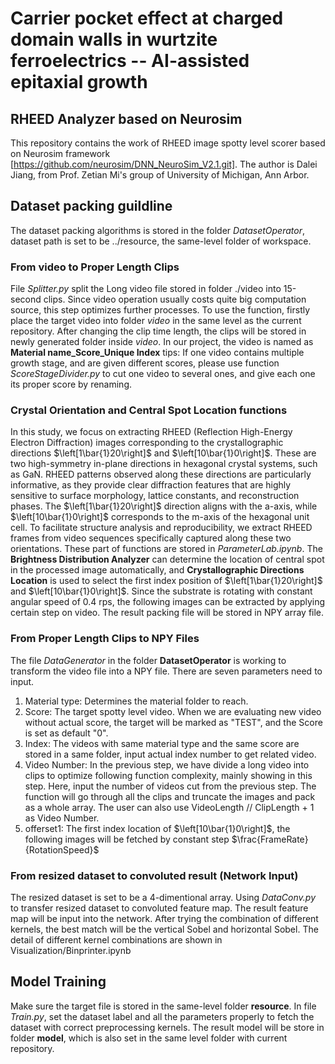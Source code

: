 # Carrier pocket effect at charged domain walls in wurtzite ferroelectrics -- AI-assisted epitaxial growth
## RHEED Analyzer based on Neurosim

This repository contains the work of RHEED image spotty level scorer based on Neurosim framework [https://github.com/neurosim/DNN_NeuroSim_V2.1.git]. The author is Dalei Jiang, from Prof. Zetian Mi's group of University of Michigan, Ann Arbor.
## Dataset packing guildline
The dataset packing algorithms is stored in the folder *DatasetOperator*, dataset path is set to be ../resource, the same-level folder of workspace.

### From **video** to **Proper Length Clips**
File *Splitter.py* split the Long video file stored in folder ./video into 15-second clips. Since video operation usually costs quite big computation source, this step optimizes further processes. To use the function, firstly place the target video into folder *video* in the same level as the current repository. After changing the clip time length, the clips will be stored in newly generated folder inside *video*. In our project, the video is named as **Material name_Score_Unique Index**
tips: If one video contains multiple growth stage, and are given different scores, please use function *ScoreStageDivider.py* to cut one video to several ones, and give each one its proper score by renaming.

### Crystal Orientation and Central Spot Location functions
In this study, we focus on extracting RHEED (Reflection High-Energy Electron Diffraction) images corresponding to the crystallographic directions $\left[1\bar{1}20\right]$ and $\left[10\bar{1}0\right]$. These are two high-symmetry in-plane directions in hexagonal crystal systems, such as GaN. RHEED patterns observed along these directions are particularly informative, as they provide clear diffraction features that are highly sensitive to surface morphology, lattice constants, and reconstruction phases. The $\left[1\bar{1}20\right]$ direction aligns with the a-axis, while $\left[10\bar{1}0\right]$ corresponds to the m-axis of the hexagonal unit cell.
To facilitate structure analysis and reproducibility, we extract RHEED frames from video sequences specifically captured along these two orientations. These part of functions are stored in *ParameterLab.ipynb*. The **Brightness Distribution Analyzer** can determine the location of central spot in the processed image automatically, and **Crystallographic Directions Location**  is used to select the first index position of $\left[1\bar{1}20\right]$ and $\left[10\bar{1}0\right]$. Since the substrate is rotating with constant angular speed of 0.4 rps, the following images can be extracted by applying certain step on video. The result packing file will be stored in NPY array file.

### From **Proper Length Clips** to **NPY Files**
The file *DataGenerator* in the folder **DatasetOperator** is working to transform the video file into a NPY file. There are seven parameters need to input.
1. Material type: Determines the material folder to reach. 
2. Score: The target spotty level video. When we are evaluating new video without actual score, the target will be marked as "TEST", and the Score is set as default "0".
3. Index: The videos with same material type and the same score are stored in a same folder, input actual index number to get related video. 
4. Video Number: In the previous step, we have divide a long video into clips to optimize following function complexity, mainly showing in this step. Here, input the number of videos cut from the previous step. The function will go through all the clips and truncate the images and pack as a whole array. 
The user can also use VideoLength // ClipLength + 1 as Video Number.
5. offerset1: The first index location of $\left[10\bar{1}0\right]$, the following images will be fetched by constant step $\frac{FrameRate}{RotationSpeed}$

### From resized dataset to convoluted result (Network Input)
The resized dataset is set to be a 4-dimentional array. Using *DataConv.py* to transfer resized dataset to convoluted feature map. The result feature map will be input into the network. After trying the combination of different kernels, the best match will be the vertical Sobel and horizontal Sobel. The detail of different kernel combinations are shown in Visualization/Binprinter.ipynb

## Model Training
Make sure the target file is stored in the same-level folder **resource**. In file *Train.py*, set the dataset label and all the parameters properly to fetch the dataset with correct preprocessing kernels. The result model will be store in folder **model**, which is also set in the same level folder with current repository.
